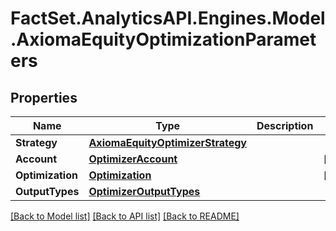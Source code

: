 # FactSet.AnalyticsAPI.Engines.Model.AxiomaEquityOptimizationParameters

## Properties

Name | Type | Description | Notes
------------ | ------------- | ------------- | -------------
**Strategy** | [**AxiomaEquityOptimizerStrategy**](AxiomaEquityOptimizerStrategy.md) |  | 
**Account** | [**OptimizerAccount**](OptimizerAccount.md) |  | [optional] 
**Optimization** | [**Optimization**](Optimization.md) |  | [optional] 
**OutputTypes** | [**OptimizerOutputTypes**](OptimizerOutputTypes.md) |  | 

[[Back to Model list]](../README.md#documentation-for-models) [[Back to API list]](../README.md#documentation-for-api-endpoints) [[Back to README]](../README.md)

